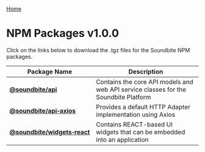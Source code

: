 [Home](../../../README.md)
# NPM Packages v1.0.0

Click on the links below to download the .tgz files for the Soundbite NPM packages.

|Package Name                |Description|
|----------------------------|-----------------------------------------------------------------------------------|
|**[@soundbite/api](soundbite-api-1.0.0.tgz)**          |Contains the core API models and web API service classes for the Soundbite Platform|
|**[@soundbite/api&#8209;axios](soundbite-api-axios-1.0.0.tgz)**    |Provides a default HTTP Adapter implementation using Axios|
|**[@soundbite/widgets&#8209;react](soundbite-widgets-react-1.0.0.tgz)**|Contains REACT-based UI widgets that can be embedded into an application|